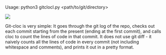 Usage: python3 gitclocl.py <path/to/git/directory>

![](https://imgur.com/a/mW188.gif)

Git-cloc is very simple: It goes through the git log of the repo, checks out each commit starting from the present (ending at the first commit), and calls cloc to count the lines of code in that commit. It does not use git diff - it naively counts all the lines of code in every commit (not including whitespace and comments), and prints it out in a pretty format.

